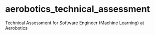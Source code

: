 # aerobotics_technical_assessment
Technical Assessment for Software Engineer (Machine Learning) at Aerobotics
